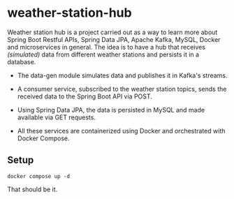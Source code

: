# weather-station-hub

Weather station hub is a project carried out as a way to learn more about Spring Boot Restful APIs, Spring Data JPA, Apache Kafka, MySQL, Docker and microservices in general. The idea is to have a hub that receives *(simulated)* data from different weather stations and persists it in a database.

- The data-gen module simulates data and publishes it in Kafka's streams.

- A consumer service, subscribed to the weather station topics, sends the received data to the Spring Boot API via POST.

- Using Spring Data JPA, the data is persisted in MySQL and made available via GET requests.

- All these services are containerized using Docker and orchestrated with Docker Compose.

## Setup

`docker compose up -d`

That should be it.
